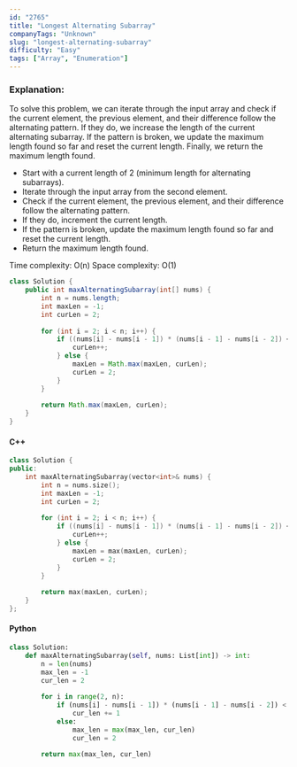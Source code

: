```yaml
---
id: "2765"
title: "Longest Alternating Subarray"
companyTags: "Unknown"
slug: "longest-alternating-subarray"
difficulty: "Easy"
tags: ["Array", "Enumeration"]
---
```


### Explanation:
To solve this problem, we can iterate through the input array and check if the current element, the previous element, and their difference follow the alternating pattern. If they do, we increase the length of the current alternating subarray. If the pattern is broken, we update the maximum length found so far and reset the current length. Finally, we return the maximum length found.

- Start with a current length of 2 (minimum length for alternating subarrays).
- Iterate through the input array from the second element.
- Check if the current element, the previous element, and their difference follow the alternating pattern.
- If they do, increment the current length.
- If the pattern is broken, update the maximum length found so far and reset the current length.
- Return the maximum length found.

Time complexity: O(n)
Space complexity: O(1)

```java
class Solution {
    public int maxAlternatingSubarray(int[] nums) {
        int n = nums.length;
        int maxLen = -1;
        int curLen = 2;
        
        for (int i = 2; i < n; i++) {
            if ((nums[i] - nums[i - 1]) * (nums[i - 1] - nums[i - 2]) < 0) {
                curLen++;
            } else {
                maxLen = Math.max(maxLen, curLen);
                curLen = 2;
            }
        }
        
        return Math.max(maxLen, curLen);
    }
}
```

#### C++
```cpp
class Solution {
public:
    int maxAlternatingSubarray(vector<int>& nums) {
        int n = nums.size();
        int maxLen = -1;
        int curLen = 2;
        
        for (int i = 2; i < n; i++) {
            if ((nums[i] - nums[i - 1]) * (nums[i - 1] - nums[i - 2]) < 0) {
                curLen++;
            } else {
                maxLen = max(maxLen, curLen);
                curLen = 2;
            }
        }
        
        return max(maxLen, curLen);
    }
};
```

#### Python
```python
class Solution:
    def maxAlternatingSubarray(self, nums: List[int]) -> int:
        n = len(nums)
        max_len = -1
        cur_len = 2
        
        for i in range(2, n):
            if (nums[i] - nums[i - 1]) * (nums[i - 1] - nums[i - 2]) < 0:
                cur_len += 1
            else:
                max_len = max(max_len, cur_len)
                cur_len = 2
        
        return max(max_len, cur_len)
```